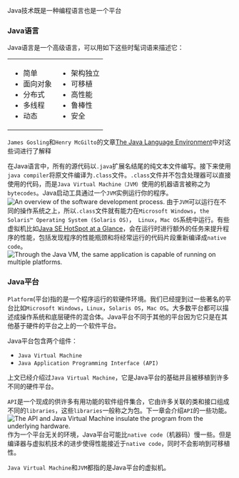 Java技术既是一种编程语言也是一个平台

### Java语言

Java语言是一个高级语言，可以用如下这些时髦词语来描述它：
<table>
<tr>
<td>
<ul>
<li>简单</li>
<li>面向对象</li>
<li>分布式</li>
<li>多线程</li>
<li>动态</li>
</ul>
</td>
<td>
<ul>
<li>架构独立</li>
<li>可移植</li>
<li>高性能</li>
<li>鲁棒性</li>
<li>安全</li>
</ul>
</td>
</tr>
</table>

`James Gosling`和`Henry McGilto`的文章[The Java Language Environment](https://www.oracle.com/technetwork/java/langenv-140151.html)中对这些词进行了解释

在Java语言中，所有的源代码以`.java`扩展名结尾的纯文本文件编写。接下来使用`java compiler`将原文件编译为`.class`文件。`.class`文件并不包含处理器可以直接使用的代码，而是`Java Virtual Machine（JVM）`使用的机器语言被称之为`bytecodes`。Java启动工具通过一个`JVM`实例运行你的程序。
![An overview of the software development process.](https://docs.oracle.com/javase/tutorial/figures/getStarted/getStarted-compiler.gif)
由于`JVM`可以运行在不同的操作系统之上，所以`.class`文件就有能力在`Microsoft Windows`，`the Solaris™ Operating System (Solaris OS)`，` Linux`，`Mac OS`系统中运行。有些虚拟机比如[Java SE HotSpot at a Glance](https://www.oracle.com/technetwork/java/javase/tech/index-jsp-136373.html)，会在运行时进行额外的任务来提升程序的性能，包括发现程序的性能瓶颈和将经常运行的代码片段重新编译成`native code`。
![Through the Java VM, the same application is capable of running on multiple platforms.](https://docs.oracle.com/javase/tutorial/figures/getStarted/helloWorld.gif)

### Java平台

`Platform`(平台)指的是一个程序运行的软硬件环境。我们已经提到过一些著名的平台比如`Microsoft Windows`，`Linux`，`Solaris OS`，`Mac OS`。大多数平台都可以描述成操作系统和底层硬件的混合体。Java平台不同于其他的平台因为它只是在其他基于硬件的平台之上的一个软件平台。

Java平台包含两个组件：

* `Java Virtual Machine`
* `Java Application Programming Interface (API)`

上文已经介绍过`Java Virtual Machine`，它是Java平台的基础并且被移植到许多不同的硬件平台。

`API`是一个现成的供许多有用功能的软件组件集合，它由许多关联的类和接口组成不同的`libraries`，这些`libraries`一般称之为包。下一章会介绍`API`的一些功能。
![The API and Java Virtual Machine insulate the program from the underlying hardware.](https://docs.oracle.com/javase/tutorial/figures/getStarted/getStarted-jvm.gif)
作为一个平台无关的环境，Java平台可能比`native code`（机器码）慢一些。但是编译器与虚拟机技术的进步使得性能接近于`native code`，同时不会影响到可移植性。

`Java Virtual Machine`和`JVM`都指的是Java平台的虚拟机。